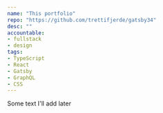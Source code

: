 ```yaml
---
name: "This portfolio"
repo: "https://github.com/trettifjerde/gatsby34"
desc: ""
accountable: 
- fullstack 
- design
tags:
- TypeScript
- React
- Gatsby
- GraphQL
- CSS
---
```

Some text I'll add later